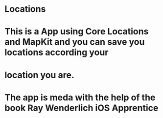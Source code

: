 # Locations
# This is a App using Core Locations and MapKit and you can save you locations according your
# location you are.
# The app is meda with the help of the book Ray Wenderlich iOS Apprentice
